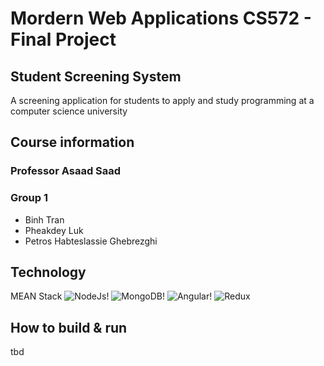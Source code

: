# Mordern Web Applications CS572 - Final Project


## Student Screening System
A screening application for students to apply and study programming at a computer science university
## Course information
### Professor **Asaad Saad**
### Group 1
* Binh Tran 
* Pheakdey Luk
* Petros Habteslassie Ghebrezghi
## Technology
MEAN Stack
![NodeJs!](https://nodejs.org/static/images/logos/nodejs-new-pantone-black.png "NodeJs")
![MongoDB!](https://webassets.mongodb.com/_com_assets/cms/mongodb-logo-rgb-j6w271g1xn.jpg "MongoDB")
![Angular!](https://user-images.githubusercontent.com/7671024/52155533-f0be1280-2648-11e9-9005-5d6c8e4a5cc7.png "Angular")
![Redux](https://user-images.githubusercontent.com/7671024/52170699-c6d22200-2714-11e9-8a9b-62a0a9eaa9d9.png "Redux")
## How to build & run
tbd